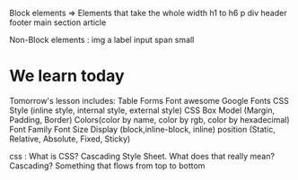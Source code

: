 Block elements => Elements that take the whole width
h1 to h6
p
div
header
footer
main
section
article

Non-Block elements : 
img
a
label
input
span
small


# We learn today 

Tomorrow's lesson includes:
Table
Forms
Font awesome
Google Fonts
CSS
Style (inline style, internal style, external style)
CSS Box Model (Margin, Padding, Border)
Colors(color by name, color by rgb, color by hexadecimal)
Font Family
Font Size
Display (block,inline-block, inline)
position (Static, Relative, Absolute, Fixed, Sticky)

css : What is CSS? Cascading Style Sheet. What does that really mean?
Cascading? Something that flows from top to bottom 